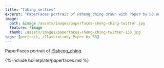```yaml
---
title: "Taking selfies"
excerpt: "PaperFaces portrait of @sheng_ching drawn with Paper by 53 on an iPad."
image: 
  path: &image /assets/images/paperfaces-sheng-ching-twitter.jpg 
  feature: *image
  thumb: /assets/images/paperfaces-sheng-ching-twitter-150.jpg
tags: [portrait, illustration, Paper by 53]
---
```


PaperFaces portrait of [@sheng_ching](http://twitter.com/sheng_ching).

{% include boilerplate/paperfaces.md %}
